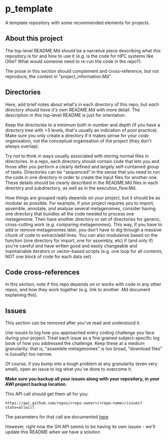 # p_template
A template repository with some recommended elements for projects. 

## About this project
The top-level README.Md should be a narrative piece describing what this repository is for and how to use it (e.g. is the code for HPC systems like Ollie? What would someone need to re-run the code in the repo?). 

The prose in this section should complement and cross-reference, but not reproduce, the content in "project_information.Md". 


## Directories 

Here, add brief notes about what's in each directory of this repo, but *each directory should have it's own README.Md*  with more detail. The description in this top-level README is just for orientation.

Keep the directories to a minimum both in number and depth (if you have a directory tree with >3 levels, that's usually an indication of poor practice). Make sure you only create a directory if it makes sense for your *code* organisation, not the conceptual organisation of the project (they don't always overlap).

Try not to think in ways usually associated with storing normal files in directories. In a repo, each directory should contain code that lets you and those after you perform a clearly defined and largely self-contained group of tasks. Directories can be "sequenced" in the sense that you need to run the code in one directory in order to create the input files for another one. These details should be clearly described in the README.Md files in each directory and subdirectory, as well as in the execution_flow.Md.

How things are grouped really depends on your project, but it should be as modular as possible. For example, if your project requires you to import, assemble, annotate, and analyse several metagenomes, consider having one directory that bundles all the code needed to process one metagenome. Then have another directory or set of directories for generic, cross-cutting work (e.g. comparing metagenomes). This way, if you have to add or remove metagenomes later, you don't have to dig through a massive chunk of code to extract/add lines. You can also modularise based on the function (one directory for import, one for assembly, etc) if (and only if) you're careful and have wrtten good and easily changeable and maintainable iterators or vector-based scripts (e.g. one loop for all contents, NOT one block of code for each data set). 


## Code cross-references

In this section, note if this repo depends on or works with code in any other repos, and how they work together (e.g. link to another .Md document explaining this).


## Issues

This section can be removed after you've read and understood it. 

Use issues to log how you approached every coding challenge you face during your project. Treat each issue as a fine grained subject-specific log book of how you addressed the challenge. Keep these at a medium granularity: that is, "assemble metagenomes" is too broad, "download files" is (usually) too narrow. 

Of course, if you bump into a tough problem at any granularity (even very small), open an issue to log what you've done to overcome it. 

**Make sure you backup all your issues along with your repository, in your AWI project backup location.**

This API call should get them all for you: 

```
https://api.github.com/repos/<repo-owner>/<repo-name>/issues?state=allwill
```

The parameters for that call are documented [here](https://docs.github.com/en/rest/reference/issues)

However, right now the GH API seems to be having its own issues - we'll update this README when we have a solution

